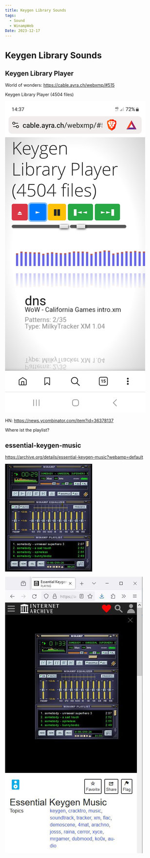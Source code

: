 ```yaml
---
title: Keygen Library Sounds
tags:
  - Sound
  - WinampWeb
Date: 2023-12-17
---
```


# Keygen Library Sounds

## Keygen Library Player
World of wonders:
<https://cable.ayra.ch/webxmp/#515>

Keygen Library Player (4504 files)

![](../_asset/Screenshot_20231217_143712_Brave.jpg)

HN: <https://news.ycombinator.com/item?id=36378137>

Where ist the playlist? 

## essential-keygen-music

<https://archive.org/details/essential-keygen-music?webamp=default>

![](../_asset/20231219172353_winampWeb.jpg)

![](../_asset/20231219172518_internetArchiveWinamp.jpg)

